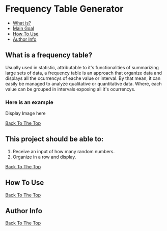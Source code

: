 # Frequency Table Generator

- [What is?](#What-is-a-frequency-table?)
- [Main Goal](#This-projecthould-be-able-to:)
- [How To Use](#how-to-use)
- [Author Info](#author-info)

## What is a frequency table?

Usually used in statistic, attributable to it's functionalities of summarizing large sets of data, a frequency table is an approach that organize data and displays all the ocurrencys of eache value or interval. By that mean, it can easily be managed to analyze qualitative or quantitative data. Where, each value can be grouped in intervals exposing all it's ocurrencys.

### Here is an example

Display Image here

[Back To The Top](#Frequency-Table-Generator)

## This project should be able to:

1. Receive an input of how many random numbers.
2. Organize in a row and display.

[Back To The Top](#Frequency-Table-Generator)

## How To Use

[Back To The Top](#Frequency-Table-Generator)

## Author Info

[Back To The Top](#Frequency-Table-Generator)